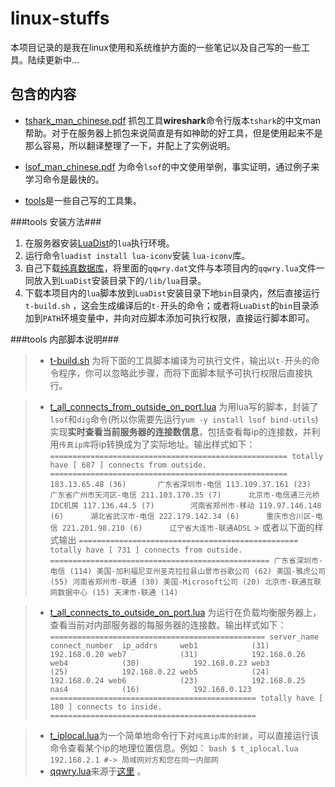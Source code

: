 

linux-stuffs
============

本项目记录的是我在linux使用和系统维护方面的一些笔记以及自己写的一些工具。陆续更新中...

包含的内容
----------

- [tshark_man_chinese.pdf](https://github.com/leolovenet/linux-stuffs/raw/master/tshark_man_chinese.pdf) 抓包工具**wireshark**命令行版本`tshark`的中文man帮助。对于在服务器上抓包来说简直是有如神助的好工具，但是使用起来不是那么容易，所以翻译整理了一下，并配上了实例说明。

- [lsof_man_chinese.pdf](https://github.com/leolovenet/linux-stuffs/raw/master/lsof_man_chinese.pdf) 为命令`lsof`的中文使用举例，事实证明，通过例子来学习命令是最快的。

- [tools](https://github.com/leolovenet/linux-stuffs/tree/master/tools)是一些自己写的工具集。

###tools 安装方法###

1. 在服务器安装[LuaDist](http://luadist.org/)的`lua`执行环境。
2. 运行命令`luadist install lua-iconv`安装 `lua-iconv`库。
3. 自己下载[纯真数据库](http://update.cz88.net/soft/setup.zip)，将里面的`qqwry.dat`文件与本项目内的`qqwry.lua`文件一同放入到`LuaDist`安装目录下的`/lib/lua`目录。
4. 下载本项目内的`lua`脚本放到`LuaDist`安装目录下地`bin`目录内，然后直接运行 `t-build.sh`  ，这会生成编译后的`t-`开头的命令；或者将`LuaDist`的`bin`目录添加到`PATH`环境变量中，并向对应脚本添加可执行权限，直接运行脚本即可。

###tools 内部脚本说明###

>- [t-build.sh](https://github.com/leolovenet/linux-stuffs/blob/master/tools/t-build.sh) 为将下面的工具脚本编译为可执行文件，输出以`t-`开头的命令程序，你可以忽略此步骤，而将下面脚本赋予可执行权限后直接执行。

>- [t_all_connects_from_outside_on_port.lua](https://github.com/leolovenet/linux-stuffs/blob/master/tools/t_all_connects_from_outside_on_port.lua) 为用lua写的脚本，封装了`lsof`和`dig`命令(所以你需要先运行`yum -y install lsof bind-utils`)实现**实时查看当前服务器的连接数信息**，包括查看每ip的连接数，并利用`传真ip库`将ip转换成为了实际地址。输出样式如下：
    ```
        =====================================================
        totally have [ 687 ] connects from outside.
        =====================================================
        183.13.65.48 (36)		广东省深圳市-电信
        113.109.37.161 (23)		广东省广州市天河区-电信
        211.103.170.35 (7)		北京市-电信通三元桥IDC机房
        117.136.44.5 (7)		河南省郑州市-移动
        119.97.146.148 (6)		湖北省武汉市-电信
        222.179.142.34 (6)		重庆市合川区-电信
        221.201.98.210 (6)		辽宁省大连市-联通ADSL
    ```
    >  或者以下面的样式输出
    ```
        =================================================
        totally have [ 731 ] connects from outside.
        =================================================
        广东省深圳市-电信 (114)
        美国-加利福尼亚州圣克拉拉县山景市谷歌公司 (62)
        美国-雅虎公司 (55)
        河南省郑州市-联通 (30)
        美国-Microsoft公司 (20)
        北京市-联通互联网数据中心 (15)
        天津市-联通 (14)
    ```

>- [t_all_connects_to_outside_on_port.lua](https://github.com/leolovenet/linux-stuffs/blob/master/tools/t_all_connects_to_outside_on_port.lua) 为运行在负载均衡服务器上，查看当前对内部服务器的每服务器的连接数。输出样式如下：
    ```
        ================================================
        server_name     connect_number	ip_addrs    
        web1        	(31)	        192.168.0.20
        web7        	(31)	        192.168.0.26
        web4        	(30)	        192.168.0.23
        web3        	(25)	        192.168.0.22
        web5        	(24)	        192.168.0.24
        web6        	(23)	        192.168.0.25
        nas4        	(16)	        192.168.0.123
        ==============================================
        totally have [ 180 ] connects to inside.
        ==============================================
    ```

>- [t_iplocal.lua](https://github.com/leolovenet/linux-stuffs/blob/master/tools/t_iplocal.lua)为一个简单地命令行下对`纯真ip库的封装`，可以直接运行该命令查看某个ip的地理位置信息。例如：
    ```bash
        $ t_iplocal.lua 192.168.2.1
        #-> 局域网对方和您在同一内部网
    ```
>- [qqwry.lua](https://github.com/leolovenet/linux-stuffs/blob/master/tools/qqwry.lua)来源于[这里](https://github.com/lancelijade/qqwry.lua) 。
